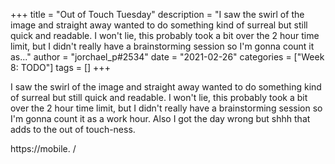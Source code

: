 +++
title = "Out of Touch Tuesday"
description = "I saw the swirl of the image and straight away wanted to do something kind of surreal but still quick and readable. I won't lie, this probably took a bit over the 2 hour time limit, but I didn't really have a brainstorming session so I'm gonna count it as..."
author = "jorchael_p#2534"
date = "2021-02-26"
categories = ["Week 8: TODO"]
tags = []
+++

I saw the swirl of the image and straight away wanted to do something kind of surreal but still quick and readable. I won't lie, this probably took a bit over the 2 hour time limit, but I didn't really have a brainstorming session so I'm gonna count it as a work hour. Also I got the day wrong but shhh that adds to the out of touch-ness.

https://mobile.
/
